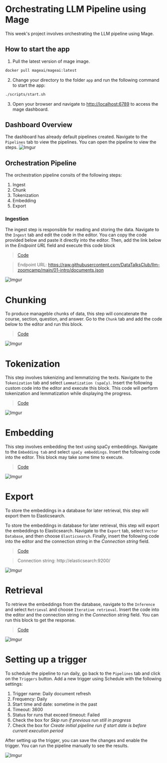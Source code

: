 # Orchestrating LLM Pipeline using Mage

This week's project involves orchestrating the LLM pipeline using Mage.

## How to start the app

1. Pull the latest version of mage image.

```bash
docker pull mageai/mageai:latest
```

2. Change your directory to the folder `app` and run the following command to start the app:

```bash
./scripts/start.sh
```

3. Open your browser and navigate to [http://localhost:6789](http://localhost:6789) to access the mage dashboard.

## Dashboard Overview

The dashboard has already default pipelines created. Navigate to the `Pipelines` tab to view the pipelines. You can open the pipeline to view the steps.
![Imgur](https://imgur.com/6IR2XEq.jpeg)

## Orchestration Pipeline

The orchestration pipeline consits of the following steps:
1. Ingest
2. Chunk
3. Tokenization
4. Embedding
5. Export

### Ingestion
The ingest step is responsible for reading and storing the data. Navigate to the `Ingest` tab and edit the code in the editor. You can copy the code provided below and paste it directly into the editor. Then, add the link below in the *Endpoint URL* field and execute this code block

> [Code](scripts/ingest.py)

> Endpoint URL: https://raw.githubusercontent.com/DataTalksClub/llm-zoomcamp/main/01-intro/documents.json

![Imgur](https://imgur.com/gm717Hr.jpg)

# Chunking
To produce manageble chunks of data, this step will concatenate the course, section, question, and answer. Go to the `Chunk` tab and add the code below to the editor and run this block.

> [Code](scripts/chunk.py)

![Imgur](https://imgur.com/Tv5dP5u.jpg)


# Tokenization
This step involves tokenizing and lemmatizing the texts. Navigate to the `Tokenization` tab and select `Lemmatization (spaCy)`. Insert the following custom code into the editor and execute this block. This code will perform tokenization and lemmatization while displaying the progress.

> [Code](scripts/tokenization.py)

![Imgur](https://imgur.com/AaORBBe.jpg)

# Embedding
This step involves embedding the text using spaCy embeddings. Navigate to the `Embedding tab` and select `spaCy embeddings`. Insert the following code into the editor. This block may take some time to execute.

> [Code](scripts/embedding.py)

![Imgur](https://imgur.com/F6PbVQd.jpg)

# Export
To store the embeddings in a database for later retrieval, this step will export them to Elasticsearch. 

To store the embeddings in database for later retrieval, this step will export the embeddings to Elasticsearch. Navigate to the `Export` tab, select `Vector Database`, and then choose `Elasticsearch`. Finally, insert the following code into the editor and the connection string in the *Connection string* field.

> [Code](scripts/export.py)

> Connection string: http://elasticsearch:9200/

![Imgur](https://imgur.com/cNvrroe.jpg)

# Retrieval
To retrieve the embeddings from the database, navigate to the `Inference` and select `Retrieval` and choose `Iterative retrieval`. Insert the code into the editor and the connection string in the *Connection string* field. You can run this block to get the response.

> [Code](scripts/retrieve.py)

![Imgur](https://imgur.com/S6gYBrE.jpg)

# Setting up a trigger
To schedule the pipeline to run daily, go back to the `Pipelines` tab and click on the `Triggers` button. Add a new trigger using Schedule with the following settings:

1. Trigger name: Daily document refresh
2. Frequency: Daily
3. Start time and date: sometime in the past
4. Timeout: 3600
5. Status for runs that exceed timeout: Failed
6. Check the box for *Skip run if previous run still in progress*
7. Check the box for *Create initial pipeline run if start date is before current execution period*

After setting up the trigger, you can save the changes and enable the trigger. You can run the pipeline manually to see the results.

![Imgur](https://imgur.com/tUDdWLe.jpg)

